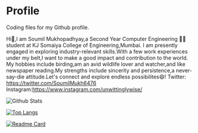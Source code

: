 # Profile
Coding files for my Github profile.





Hi👋,I am Soumil Mukhopadhyay,a Second Year Computer Engineering 🧑‍💻 student at KJ Somaiya College of Engineering,Mumbai.
I am presently engaged in exploring industry-relevant skills.With a few work experiences under my belt,I want to make a good impact and contribution to the world. My hobbies include birding,am an avid wildlife lover and watcher,and like newspaper reading.My strengths include sincerity and persistence,a never-say-die attitude.Let's connect and explore endless possibilites😄!
Twitter:
https://twitter.com/SoumilMukh6476
Instagram:https://www.instagram.com/unwittinglywise/

![Github Stats](https://github-readme-stats.vercel.app/api?username=Soumilgit&theme=tokyonight&show_icons=true)



[![Top Langs](https://github-readme-stats.vercel.app/api/top-langs/?username=Soumilgit&layout=pie)](https://github.com/Soumilgit/github-readme-stats)

[![Readme Card](https://github-readme-stats.vercel.app/api/pin/?username=Soumilgit&repo=github-readme-stats)](https://github.com/Soumilgit/github-readme-stats)




